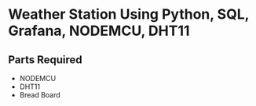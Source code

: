# Weather Station Using Python, SQL, Grafana, NODEMCU, DHT11

## Parts Required
* NODEMCU
* DHT11
* Bread Board

